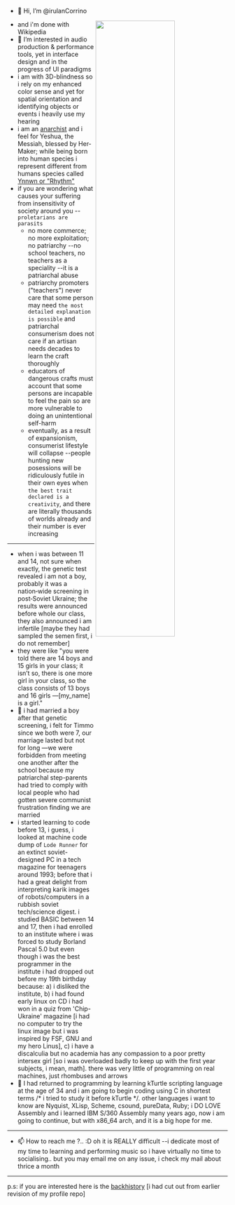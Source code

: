- 👋 Hi, I’m @irulanCorrino

<img align="right" width="60%" alt="" title="you miss ONLY eusexua" src="https://github.com/user-attachments/assets/e6770096-6116-44b4-b424-8f5355d5a23b">

- and i'm done with Wikipedia
- 👀 I’m interested in audio production & performance tools, yet in interface design and in the progress of UI paradigms
- i am with 3D-blindness so i rely on my enhanced color sense and yet for spatial orientation and identifying objects or events i heavily use my hearing
- i am an [anarchist](https://github.com/irulanCorrino/eggnog-dominance/blob/main/diary-of-siren/08-diary-of-a-siren.md) and i feel for Yeshua, the Messiah, blessed by Her-Maker; while being born into human species i represent different from humans species called [Ynnwn or "Rhythm"](https://github.com/irulanCorrino/thoaishis)
- if you are wondering what causes your suffering from insensitivity of society around you --`proletarians are parasits`
  - no more commerce; no more exploitation; no patriarchy --no school teachers, no teachers as a speciality --it is a patriarchal abuse
  - patriarchy promoters ("teachers") never care that some person may need `the most detailed explanation is possible` and patriarchal consumerism does not care if an artisan needs decades to learn the craft thoroughly
  - educators of dangerous crafts must account that some persons are incapable to feel the pain so are more vulnerable to doing an unintentional self-harm
  - eventually, as a result of expansionism, consumerist lifestyle will collapse --people hunting new posessions will be ridiculously futile in their own eyes when `the best trait declared is a creativity`, and there are literally thousands of worlds already and their number is ever increasing

---

- when i was between 11 and 14, not sure when exactly, the genetic test revealed i am not a boy, probably it was a nation‑wide screening in post‑Soviet Ukraine; the results were announced before whole our class, they also announced i am infertile [maybe they had sampled the semen first, i do not remember]
- they were like "you were told there are 14 boys and 15 girls in your class; it isn’t so, there is one more girl in your class, so the class consists of 13 boys and 16 girls —[my_name] is a girl."
- 💞️ i had married a boy after that genetic screening, i felt for Timmo since we both were 7, our marriage lasted but not for long —we were forbidden from meeting one another after the school because my patriarchal step-parents had tried to comply with local people who had gotten severe communist frustration finding we are married
- i started learning to code before 13, i guess, i looked at machine code dump of `Lode Runner` for an extinct soviet-designed PC in a tech magazine for teenagers around 1993; before that i had a great delight from interpreting karik images of robots/computers in a rubbish soviet tech/science digest. i studied BASIC between 14 and 17, then i had enrolled to an institute where i was forced to study Borland Pascal 5.0 but even though i was the best programmer in the institute i had dropped out before my 19th birthday because: a) i disliked the institute, b) i had found early linux on CD i had won in a quiz from 'Chip-Ukraine' magazine [i had no computer to try the linux image but i was inspired by FSF, GNU and my hero Linus], c) i have a discalculia but no academia has any compassion to a poor pretty intersex girl [so i was overloaded badly to keep up with the first year subjects, i mean, math]. there was very little of programming on real machines, just rhombuses and arrows
- 🌱 I had returned to programming by learning kTurtle scripting language at the age of 34 and i am going to begin coding using C in shortest terms /* i tried to study it before kTurtle */. other languages i want to know are Nyquist, XLisp, Scheme, csound, pureData, Ruby; i DO LOVE Assembly and i learned IBM S/360 Assembly many years ago, now i am going to continue, but with x86_64 arch, and it is a big hope for me.

---

- 📫 How to reach me ?.. :D oh it is REALLY difficult --i dedicate most of my time to learning and performing music so i have virtually no time to socialising.. but you may email me on any issue, i check my mail about thrice a month

---

p.s: if you are interested here is the [backhistory](https://github.com/irulanCorrino/eggnog-dominance/blob/main/diary-of-siren/17-backhistory--a-cutout-from-special-repo.md) [i had cut out from earlier revision of my profile repo]

<!---
irulanCorrino/irulanCorrino is a ✨ special ✨ repository because its `README.md` (this file) appears on your GitHub profile.
You can click the Preview link to take a look at your changes.
--->
